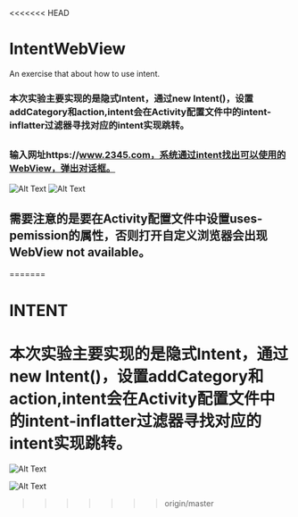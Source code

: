 <<<<<<< HEAD
# IntentWebView
An exercise that about how to use intent.

### 本次实验主要实现的是隐式Intent，通过new Intent()，设置addCategory和action,intent会在Activity配置文件中的intent-inflatter过滤器寻找对应的intent实现跳转。
##
### 输入网址https://www.2345.com，系统通过intent找出可以使用的WebView，弹出对话框。
![Alt Text](https://github.com/chenlong1232014/IntentWebView/blob/master/app/src/main/res/image/1.png?raw=true)
![Alt Text](https://github.com/chenlong1232014/IntentWebView/blob/master/app/src/main/res/image/2.png?raw=true)
## 需要注意的是要在Activity配置文件中设置uses-pemission的属性，否则打开自定义浏览器会出现WebView not available。

=======
# INTENT

#  本次实验主要实现的是隐式Intent，通过new Intent()，设置addCategory和action,intent会在Activity配置文件中的intent-inflatter过滤器寻找对应的intent实现跳转。

![Alt Text](https://github.com/chenlong1232014/IntentWebView/raw/master/app/src/main/res/image/1.png?raw=true)

![Alt Text](https://github.com/chenlong1232014/IntentWebView/raw/master/app/src/main/res/image/2.png?raw=true)
>>>>>>> origin/master
